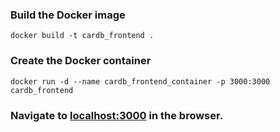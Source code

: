 ### Build the Docker image
```
docker build -t cardb_frontend .
```

### Create the Docker container
```
docker run -d --name cardb_frontend_container -p 3000:3000 cardb_frontend
```

### Navigate to [localhost:3000](http://localhost:3000) in the browser.
